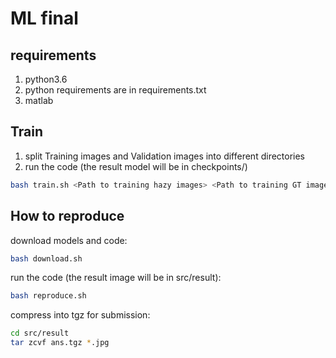
ML final
===

## requirements
1. python3.6
2. python requirements are in requirements.txt
3. matlab

## Train
1. split Training images and Validation images into different directories
2. run the code (the result model will be in checkpoints/)
```bash
bash train.sh <Path to training hazy images> <Path to training GT images> <Path to validation hazy images> <Path to validation GT images> <Number of available GPUs>
```

## How to reproduce

download models and code:
```bash
bash download.sh
```

run the code (the result image will be in src/result):
```bash
bash reproduce.sh
```

compress into tgz for submission:
```bash
cd src/result
tar zcvf ans.tgz *.jpg
```
